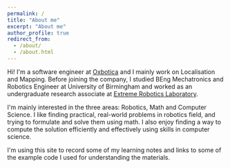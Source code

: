 ```yaml
---
permalink: /
title: "About me"
excerpt: "About me"
author_profile: true
redirect_from: 
  - /about/
  - /about.html
---
```


Hi! I'm a software engineer at [Oxbotica](https://www.oxbotica.com/) and I mainly work on Localisation and Mapping. Before joining the company, I studied BEng Mechatronics and Robotics Engineer at University of Birmingham and worked as an undergraduate research associate at [Extreme Robotics Laboratory](https://www.linkedin.com/company/extreme-robotics-lab/).

I'm mainly interested in the three areas: Robotics, Math and Computer Science. I like finding practical, real-world problems in robotics field, and trying to formulate and solve them using math. I also enjoy finding a way to compute the solution efficiently and effectively using skills in computer science.

I'm using this site to record some of my learning notes and links to some of the example code I used for understanding the materials.
